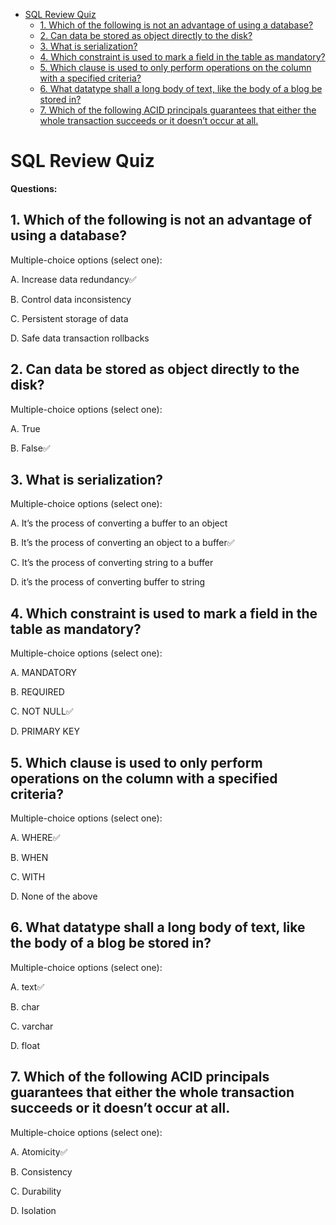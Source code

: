 - [SQL Review Quiz](#sql-review-quiz)
  - [1. Which of the following is not an advantage of using a database?](#1-which-of-the-following-is-not-an-advantage-of-using-a-database)
  - [2. Can data be stored as object directly to the disk?](#2-can-data-be-stored-as-object-directly-to-the-disk)
  - [3. What is serialization?](#3-what-is-serialization)
  - [4. Which constraint is used to mark a field in the table as mandatory?](#4-which-constraint-is-used-to-mark-a-field-in-the-table-as-mandatory)
  - [5. Which clause is used to only perform operations on the column with a specified criteria?](#5-which-clause-is-used-to-only-perform-operations-on-the-column-with-a-specified-criteria)
  - [6. What datatype shall a long body of text, like the body of a blog be stored in?](#6-what-datatype-shall-a-long-body-of-text-like-the-body-of-a-blog-be-stored-in)
  - [7. Which of the following ACID principals guarantees that either the whole transaction succeeds or it doesn’t occur at all.](#7-which-of-the-following-acid-principals-guarantees-that-either-the-whole-transaction-succeeds-or-it-doesnt-occur-at-all)

# SQL Review Quiz

**Questions:**

## 1. Which of the following is not an advantage of using a database?

Multiple-choice options (select one):

A.
Increase data redundancy✅

B.
Control data inconsistency

C.
Persistent storage of data

D.
Safe data transaction rollbacks

## 2. Can data be stored as object directly to the disk?

Multiple-choice options (select one):

A.
True

B.
False✅

## 3. What is serialization?

Multiple-choice options (select one):

A.
It’s the process of converting a buffer to an object

B.
It’s the process of converting an object to a buffer✅

C.
It’s the process of converting string to a buffer

D.
it’s the process of converting buffer to string

## 4. Which constraint is used to mark a field in the table as mandatory?

Multiple-choice options (select one):

A.
MANDATORY

B.
REQUIRED

C.
NOT NULL✅

D.
PRIMARY KEY

## 5. Which clause is used to only perform operations on the column with a specified criteria?

Multiple-choice options (select one):

A.
WHERE✅

B.
WHEN

C.
WITH

D.
None of the above

## 6. What datatype shall a long body of text, like the body of a blog be stored in?

Multiple-choice options (select one):

A.
text✅

B.
char

C.
varchar

D.
float

## 7. Which of the following ACID principals guarantees that either the whole transaction succeeds or it doesn’t occur at all.

Multiple-choice options (select one):

A.
Atomicity✅

B.
Consistency

C.
Durability

D.
Isolation
